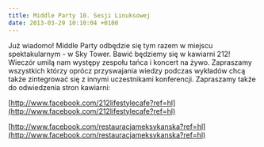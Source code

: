 ```yaml
---
title: Middle Party 10. Sesji Linuksowej
date: 2013-03-29 10:10:04 +0100
---
```

Już wiadomo! Middle Party odbędzie się tym razem w miejscu spektakularnym - w Sky Tower. Bawić będziemy się w kawiarni 212! Wieczór umilą nam występy zespołu tańca i koncert na żywo. Zapraszamy wszystkich którzy oprócz przyswajania wiedzy podczas wykładów chcą także zintegrować się z innymi uczestnikami konferencji. Zapraszamy także do odwiedzenia stron kawiarni:

[http://www.facebook.com/212lifestylecafe?ref=hl](http://www.facebook.com/212lifestylecafe?ref=hl)

[http://www.facebook.com/restauracjameksykanska?ref=hl](http://www.facebook.com/restauracjameksykanska?ref=hl)
